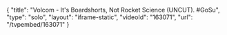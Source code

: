 {
    "title": "Volcom - It's Boardshorts, Not Rocket Science (UNCUT). #GoSu",
    "type": "solo",
    "layout": "iframe-static",
    "videoId": "163071",
    "url": "\/tvpembed\/163071"
}